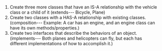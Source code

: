 1. Create three more classes that have an IS-A relationship with the vehicle class or a child of it (extends--- Bicycle, Plane)
2. Create two classes with a HAS-A relationship with existing classes. (composition--- Example: A car has an engine, and an engine class can have its own methods/properties.)
3. Create two interfaces that describe the behaviors of an object. (implements--- Both planes and helicopters can fly, but each has different implementations of how to accomplish it.)